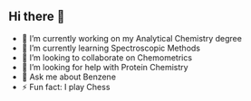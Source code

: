 ## Hi there 👋

- 🔭 I’m currently working on my Analytical Chemistry degree
- 🌱 I’m currently learning Spectroscopic Methods
- 👯 I’m looking to collaborate on Chemometrics
- 🤔 I’m looking for help with Protein Chemistry
- 💬 Ask me about Benzene
- ⚡ Fun fact: I play Chess

